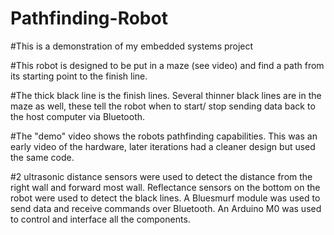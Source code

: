 # Pathfinding-Robot

#This is a demonstration of my embedded systems project

#This robot is designed to be put in a maze (see video) and find a path from its starting point to the finish line.

#The thick black line is the finish lines. Several thinner black lines are in the maze as well, these tell the robot when to start/ stop 
sending data back to the host computer via Bluetooth. 

#The "demo" video shows the robots pathfinding capabilities. This was an early video of the hardware, later iterations had a cleaner design but used the same code. 

#2 ultrasonic distance sensors were used to detect the distance from the right wall and forward most wall. Reflectance sensors on the bottom on the robot were used to detect the black lines. A Bluesmurf module was used to send data and receive commands over Bluetooth. An Arduino M0 was used to control and interface all the components.
